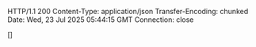 HTTP/1.1 200 
Content-Type: application/json
Transfer-Encoding: chunked
Date: Wed, 23 Jul 2025 05:44:15 GMT
Connection: close

[]